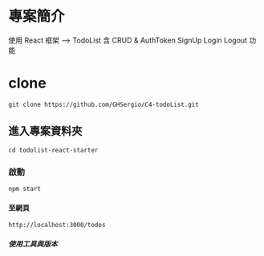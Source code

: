 # 專案簡介

使用 React 框架 --> TodoList
含 CRUD & AuthToken SignUp Login Logout 功能

# clone

```
git clone https://github.com/GHSergio/C4-todoList.git
```

## 進入專案資料夾

```
cd todolist-react-starter
```

### 啟動

```
npm start
```

#### 至網頁

```
http://localhost:3000/todos
```

##### 使用工具與版本



